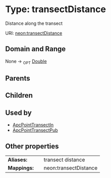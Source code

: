 
# Type: transectDistance


Distance along the transect

URI: [neon:transectDistance](https://data.neonscience.org/transectDistance)


## Domain and Range

None ->  <sub>OPT</sub> [Double](types/Double.md)

## Parents


## Children


## Used by

 * [ApcPointTransectIn](ApcPointTransectIn.md)
 * [ApcPointTransectPub](ApcPointTransectPub.md)

## Other properties

|  |  |  |
| --- | --- | --- |
| **Aliases:** | | transect distance |
| **Mappings:** | | neon:transectDistance |

